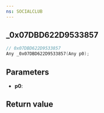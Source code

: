```yaml
---
ns: SOCIALCLUB
---
```

## _0x07DBD622D9533857

```c
// 0x07DBD622D9533857
Any _0x07DBD622D9533857(Any p0);
```


## Parameters
* **p0**: 

## Return value
